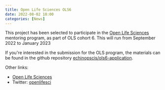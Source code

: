 ```yaml
---
title: Open Life Sciences OLS6
date: 2022-08-02 18:00
categories: [News]
---
```


This project has been selected to participate in the [Open Life Sciences][ols] mentoring program, as part of OLS cohort 6. This will run from September 2022 to January 2023

If you're interested in the submission for the OLS program, the materials can be found in the github repository [echinopscis/ols6-application][ols-appl].

Other links:

- [Open Life Sciences][ols]
- Twitter: [openlifesci][ols-tw]

[ols]: https://openlifesci.org
[ols-tw]:   https://twitter.com/openlifesci
[ols-appl]: https://github.com/echinopscis/ols6-application
